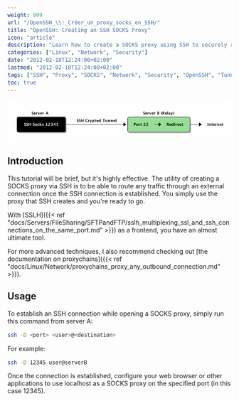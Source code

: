 ```yaml
---
weight: 999
url: "/OpenSSH_\\:_Créer_un_proxy_socks_en_SSH/"
title: "OpenSSH: Creating an SSH SOCKS Proxy"
icon: "article"
description: "Learn how to create a SOCKS proxy using SSH to securely route your traffic through an encrypted tunnel."
categories: ["Linux", "Network", "Security"]
date: "2012-02-18T12:24:00+02:00"
lastmod: "2012-02-18T12:24:00+02:00"
tags: ["SSH", "Proxy", "SOCKS", "Network", "Security", "OpenSSH", "Tunneling"]
toc: true
---
```


![SSH Socks](/images/ssh_socks.png)

## Introduction

This tutorial will be brief, but it's highly effective. The utility of creating a SOCKS proxy via SSH is to be able to route any traffic through an external connection once the SSH connection is established. You simply use the proxy that SSH creates and you're ready to go.

With [SSLH]({{< ref "docs/Servers/FileSharing/SFTPandFTP/sslh_multiplexing_ssl_and_ssh_connections_on_the_same_port.md" >}}) as a frontend, you have an almost ultimate tool.

For more advanced techniques, I also recommend checking out [the documentation on proxychains]({{< ref "docs/Linux/Network/proxychains_proxy_any_outbound_connection.md" >}}).

## Usage

To establish an SSH connection while opening a SOCKS proxy, simply run this command from server A:

```bash
ssh -D <port> <user>@<destination>
```

For example:

```bash
ssh -D 12345 user@serverB
```

Once the connection is established, configure your web browser or other applications to use localhost as a SOCKS proxy on the specified port (in this case 12345).
